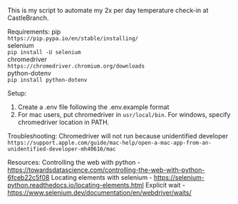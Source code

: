 This is my script to automate my 2x per day temperature check-in at CastleBranch.

Requirements:
pip  
`https://pip.pypa.io/en/stable/installing/`  
selenium  
`pip install -U selenium`  
chromedriver  
`https://chromedriver.chromium.org/downloads`  
python-dotenv  
`pip install python-dotenv`  

Setup:
1. Create a .env file following the .env.example format
2. For mac users, put chromedriver in `usr/local/bin`. For windows, specify chromedriver location in PATH.

Troubleshooting:
Chromedriver will not run because unidentified developer
`https://support.apple.com/guide/mac-help/open-a-mac-app-from-an-unidentified-developer-mh40616/mac`


Resources:
Controlling the web with python - https://towardsdatascience.com/controlling-the-web-with-python-6fceb22c5f08
Locating elements with selenium - https://selenium-python.readthedocs.io/locating-elements.html
Explicit wait - https://www.selenium.dev/documentation/en/webdriver/waits/